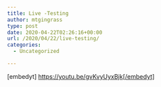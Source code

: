 ```yaml
---
title: Live -Testing
author: mtgingrass
type: post
date: 2020-04-22T02:26:16+00:00
url: /2020/04/22/live-testing/
categories:
  - Uncategorized

---
```

[embedyt] https://youtu.be/gvKvyUyxBjk[/embedyt]